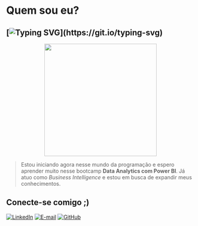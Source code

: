 # Quem sou eu?

## [![Typing SVG](https://readme-typing-svg.herokuapp.com?font=Fira+Code&pause=1000&color=B75ECD&random=false&width=435&lines=Ol%C3%A1!+Eu+sou+a+Anna+Carlla+Braga.)](https://git.io/typing-svg)

<div id="header" align="center">
  <img src="https://camo.githubusercontent.com/b63fab2cfe844a8ae1e4e79bf228f1c4e151a261202dfc502da3ae8159860660/68747470733a2f2f7777772e61666664652e636f6d2f75706c6f6164732f61727469636c652f3135383334342f3533326a557244504a38616469614d422e676966" width="300"/>
</div>



> Estou iniciando agora nesse mundo da programação e espero aprender muito nesse bootcamp **Data Analytics com Power BI**. Já atuo como *Business Intelligence* e estou em busca de expandir meus conhecimentos.  


## Conecte-se comigo ;)

[![LinkedIn](https://img.shields.io/badge/LinkedIn-B75ECD?style=for-the-badge&logo=linkedin&logoColor=F7CAC9)](https://www.linkedin.com/in/anna-carlla-braga-209581168/)
[![E-mail](https://img.shields.io/badge/-Email-B75ECD?style=for-the-badge&logo=microsoft-outlook&logoColor=F7CAC9)](mailto:annacarllafb@gmail.com)
[![GitHub](https://img.shields.io/badge/GitHub-B75ECD?style=for-the-badge&logo=github&logoColor=F7CAC9)](https://www.dio.me/users/annacarllafb)


